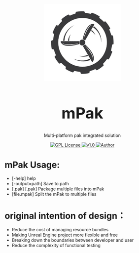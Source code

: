 
<p align="center">
<img src="./logo.png" width="250px"></img>
</p>
<h1 align="center" style="font-size:50px;font-weight:bold">mPak</h1>
<p align="center">Multi-platform pak integrated solution</p>
<p align="center">
    <a href="https://github.com/">
        <img src="https://img.shields.io/badge/license-Apach-blue" alt="GPL License" />
    </a>
    <a href="">
        <img src="https://img.shields.io/badge/version-v1.0-green" alt="v1.0">
    </a> 
    <a href="https://github.com/BruceAKABear">
        <img src="https://img.shields.io/badge/author-hotMonk-blueviolet" alt="Author">
    </a>
</p>

# mPak Usage:
- [-help]         help
- [-output=path]  Save to path		 
- [.pak] [.pak]   Package multiple files into mPak		 
- [file.mpak]     Split the mPak to multiple files


# original intention of design：
- Reduce the cost of managing resource bundles
- Making Unreal Engine project more flexible and free
- Breaking down the boundaries between developer and user
- Reduce the complexity of functional testing






